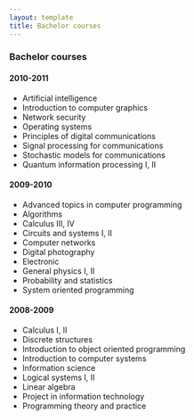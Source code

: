 ```yaml
---
layout: template
title: Bachelor courses
---
```


### Bachelor courses

#### 2010-2011

- Artificial intelligence
- Introduction to computer graphics
- Network security
- Operating systems
- Principles of digital communications
- Signal processing for communications
- Stochastic models for communications
- Quantum information processing I, II


#### 2009-2010

- Advanced topics in computer programming
- Algorithms
- Calculus III, IV
- Circuits and systems I, II
- Computer networks
- Digital photography
- Electronic
- General physics I, II
- Probability and statistics
- System oriented programming


#### 2008-2009

- Calculus I, II
- Discrete structures
- Introduction to object oriented programming
- Introduction to computer systems
- Information science
- Logical systems I, II
- Linear algebra
- Project in information technology
- Programming theory and practice
